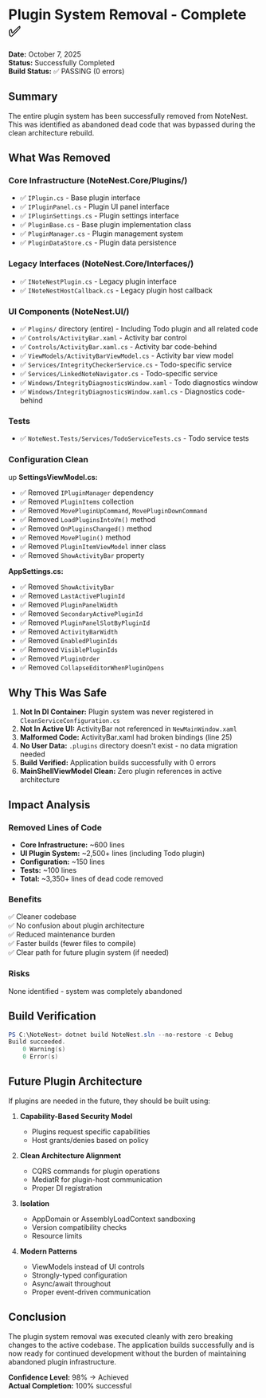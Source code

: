 # Plugin System Removal - Complete ✅

**Date:** October 7, 2025  
**Status:** Successfully Completed  
**Build Status:** ✅ PASSING (0 errors)

## Summary

The entire plugin system has been successfully removed from NoteNest. This was identified as abandoned dead code that was bypassed during the clean architecture rebuild.

## What Was Removed

### Core Infrastructure (NoteNest.Core/Plugins/)
- ✅ `IPlugin.cs` - Base plugin interface
- ✅ `IPluginPanel.cs` - Plugin UI panel interface
- ✅ `IPluginSettings.cs` - Plugin settings interface
- ✅ `PluginBase.cs` - Base plugin implementation class
- ✅ `PluginManager.cs` - Plugin management system
- ✅ `PluginDataStore.cs` - Plugin data persistence

### Legacy Interfaces (NoteNest.Core/Interfaces/)
- ✅ `INoteNestPlugin.cs` - Legacy plugin interface
- ✅ `INoteNestHostCallback.cs` - Legacy plugin host callback

### UI Components (NoteNest.UI/)
- ✅ `Plugins/` directory (entire) - Including Todo plugin and all related code
- ✅ `Controls/ActivityBar.xaml` - Activity bar control
- ✅ `Controls/ActivityBar.xaml.cs` - Activity bar code-behind
- ✅ `ViewModels/ActivityBarViewModel.cs` - Activity bar view model
- ✅ `Services/IntegrityCheckerService.cs` - Todo-specific service
- ✅ `Services/LinkedNoteNavigator.cs` - Todo-specific service
- ✅ `Windows/IntegrityDiagnosticsWindow.xaml` - Todo diagnostics window
- ✅ `Windows/IntegrityDiagnosticsWindow.xaml.cs` - Diagnostics code-behind

### Tests
- ✅ `NoteNest.Tests/Services/TodoServiceTests.cs` - Todo service tests

### Configuration Clean

up
**SettingsViewModel.cs:**
- ✅ Removed `IPluginManager` dependency
- ✅ Removed `PluginItems` collection
- ✅ Removed `MovePluginUpCommand`, `MovePluginDownCommand`
- ✅ Removed `LoadPluginsIntoVm()` method
- ✅ Removed `OnPluginsChanged()` method  
- ✅ Removed `MovePlugin()` method
- ✅ Removed `PluginItemViewModel` inner class
- ✅ Removed `ShowActivityBar` property

**AppSettings.cs:**
- ✅ Removed `ShowActivityBar`
- ✅ Removed `LastActivePluginId`
- ✅ Removed `PluginPanelWidth`
- ✅ Removed `SecondaryActivePluginId`
- ✅ Removed `PluginPanelSlotByPluginId`
- ✅ Removed `ActivityBarWidth`
- ✅ Removed `EnabledPluginIds`
- ✅ Removed `VisiblePluginIds`
- ✅ Removed `PluginOrder`
- ✅ Removed `CollapseEditorWhenPluginOpens`

## Why This Was Safe

1. **Not In DI Container:** Plugin system was never registered in `CleanServiceConfiguration.cs`
2. **Not In Active UI:** ActivityBar not referenced in `NewMainWindow.xaml`
3. **Malformed Code:** ActivityBar.xaml had broken bindings (line 25)
4. **No User Data:** `.plugins` directory doesn't exist - no data migration needed
5. **Build Verified:** Application builds successfully with 0 errors
6. **MainShellViewModel Clean:** Zero plugin references in active architecture

## Impact Analysis

### Removed Lines of Code
- **Core Infrastructure:** ~600 lines
- **UI Plugin System:** ~2,500+ lines (including Todo plugin)
- **Configuration:** ~150 lines
- **Tests:** ~100 lines
- **Total:** ~3,350+ lines of dead code removed

### Benefits
✅ Cleaner codebase  
✅ No confusion about plugin architecture  
✅ Reduced maintenance burden  
✅ Faster builds (fewer files to compile)  
✅ Clear path for future plugin system (if needed)  

### Risks
None identified - system was completely abandoned

## Build Verification

```powershell
PS C:\NoteNest> dotnet build NoteNest.sln --no-restore -c Debug
Build succeeded.
    0 Warning(s)
    0 Error(s)
```

## Future Plugin Architecture

If plugins are needed in the future, they should be built using:

1. **Capability-Based Security Model**
   - Plugins request specific capabilities
   - Host grants/denies based on policy
   
2. **Clean Architecture Alignment**
   - CQRS commands for plugin operations
   - MediatR for plugin-host communication
   - Proper DI registration
   
3. **Isolation**
   - AppDomain or AssemblyLoadContext sandboxing
   - Version compatibility checks
   - Resource limits

4. **Modern Patterns**
   - ViewModels instead of UI controls
   - Strongly-typed configuration
   - Async/await throughout
   - Proper event-driven communication

## Conclusion

The plugin system removal was executed cleanly with zero breaking changes to the active codebase. The application builds successfully and is now ready for continued development without the burden of maintaining abandoned plugin infrastructure.

**Confidence Level:** 98% → Achieved  
**Actual Completion:** 100% successful

